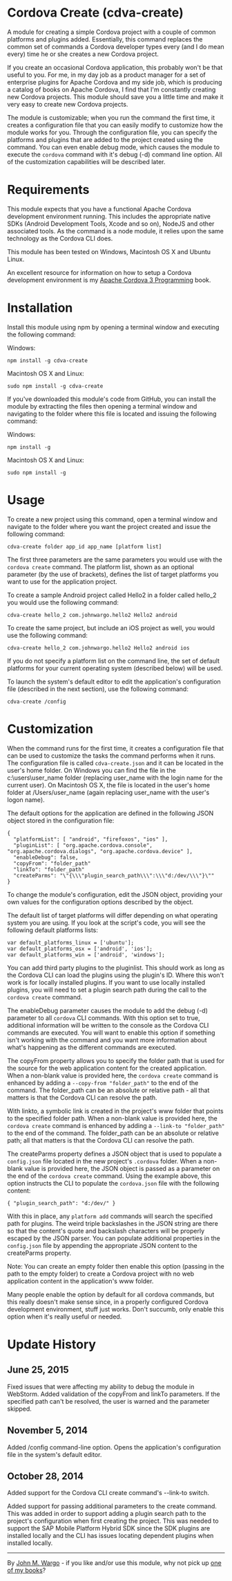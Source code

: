 Cordova Create (cdva-create)
============================

A module for creating a simple Cordova project with a couple of common platforms and plugins added. Essentially, this command replaces the common set of commands a Cordova developer types every (and I do mean every) time he or she creates a new Cordova project. 

If you create an occasional Cordova application, this probably won't be that useful to you. For me, in my day job as a product manager for a set of enterprise plugins for Apache Cordova and my side job, which is producing a catalog of books on Apache Cordova, I find that I'm constantly creating new Cordova projects. This module should save you a little time and make it very easy to create new Cordova projects.

The module is customizable; when you run the command the first time, it creates a configuration file that you can easily modify to customize how the module works for you. Through the configuration file, you can specify the platforms and plugins that are added to the project created using the command. You can even enable debug mode, which causes the module to execute the `cordova` command with it's debug (-d) command line option. All of the customization capabilities will be described later.

Requirements
============
This module expects that you have a functional Apache Cordova development environment running. This includes the appropriate native SDKs (Android Development Tools, Xcode and so on), NodeJS and other associated tools. As the command is a node module, it relies upon the same technology as the Cordova CLI does. 

This module has been tested on Windows, Macintosh OS X and Ubuntu Linux.

An excellent resource for information on how to setup a Cordova development environment is my [Apache Cordova 3 Programming](http://www.cordovaprogramming.com) book.

Installation
============
Install this module using npm by opening a terminal window and executing the following command:

Windows:

	npm install -g cdva-create

Macintosh OS X and Linux:

	sudo npm install -g cdva-create


If you've downloaded this module's code from GitHub, you can install the module by extracting the files then opening a terminal window and navigating to the folder where this file is located and issuing the following command:

Windows:

	npm install -g

Macintosh OS X and Linux:

	sudo npm install -g

Usage
===========
To create a new project using this command, open a terminal window and navigate to the folder where you want the project created and issue the following command:

	cdva-create folder app_id app_name [platform list]

The first three parameters are the same parameters you would use with the `cordova create` command. The platform list, shown as an optional parameter (by the use of brackets), defines the list of target platforms you want to use for the application project.

To create a sample Android project called Hello2 in a folder called hello_2 you would use the following command:

	cdva-create hello_2 com.johnwargo.hello2 Hello2 android

To create the same project, but include an iOS project as well, you would use the following command:

	cdva-create hello_2 com.johnwargo.hello2 Hello2 android ios

If you do not specify a platform list on the command line, the set of default platforms for your current operating system (described below) will be used.

To launch the system's default editor to edit the application's configuration file (described in the next section), use the following command:

	cdva-create /config 

Customization
======================
When the command runs for the first time, it creates a configuration file that can be used to customize the tasks the command performs when it runs. The configuration file is called `cdva-create.json` and it can be located in the user's home folder. On Windows you can find the file in the c:\users\user_name folder (replacing user_name with the login name for the current user). On Macintosh OS X, the file is located in the user's home folder at /Users/user_name (again replacing user_name with the user's logon name).

The default options for the application are defined in the following JSON object stored in the configuration file:

    {
      "platformList": [ "android", "firefoxos", "ios" ],
      "pluginList": [ "org.apache.cordova.console", "org.apache.cordova.dialogs", "org.apache.cordova.device" ],
      "enableDebug": false,
	  "copyFrom": "folder_path"
	  "linkTo": "folder_path"
	  "createParms": "\"{\\\"plugin_search_path\\\":\\\"d:/dev/\\\"}\""
    }

To change the module's configuration, edit the JSON object, providing your own values for the configuration options described by the object. 

The default list of target platforms will differ depending on what operating system you are using. If you look at the script's code, you will see the following default platforms lists:

  	var default_platforms_linux = ['ubuntu'];
  	var default_platforms_osx = ['android', 'ios'];
  	var default_platforms_win = ['android', 'windows'];
	
You can add third party plugins to the pluginlist. This should work as long as the Cordova CLI can load the plugins using the plugin's ID. Where this won't work is for locally installed plugins. If you want to use locally installed plugins, you will need to set a plugin search path during the call to the `cordova create` command. 

The enableDebug parameter causes the module to add the debug (-d) parameter to all `cordova` CLI commands. With this option set to true, additional information will be written to the console as the Cordova CLI commands are executed. You will want to enable this option if something isn't working with the command and you want more information about what's happening as the different commands are executed. 

The copyFrom property allows you to specify the folder path that is used for the source for the web application content for the created application. When a non-blank value is provided here, the `cordova create` command is enhanced by adding a `--copy-from "folder_path"` to the end of the command. The folder_path can be an absolute or relative path - all that matters is that the Cordova CLI can resolve the path.

With linkto, a symbolic link is created in the project's www folder that points to the specified folder path. When a non-blank value is provided here, the `cordova create` command is enhanced by adding a `--link-to "folder_path"` to the end of the command. The folder_path can be an absolute or relative path; all that matters is that the Cordova CLI can resolve the path.

The createParms property defines a JSON object that is used to populate a `config.json` file located in the new project's `.cordova` folder.  When a non-blank value is provided here, the JSON object is passed as a parameter on the end of the `cordova create` command. Using the example above, this option instructs the CLI to populate the `cordova.json` file with the following content: 

	{ "plugin_search_path": "d:/dev/" }

With this in place, any `platform add` commands will search the specified path for plugins. The weird triple backslashes in the JSON string are there so that the content's quote and backslash characters will be properly escaped by the JSON parser. You can populate additional properties in the `config.json` file by appending the appropriate JSON content to the createParms property.

Note: You can create an empty folder then enable this option (passing in the path to the empty folder) to create a Cordova project with no web application content in the application's www folder.

Many people enable the option by default for all cordova commands, but this really doesn't make sense since, in a properly configured Cordova development environment, stuff just works. Don't succumb, only enable this option when it's really useful or needed. 

Update History
==============
June 25, 2015
----------------
Fixed issues that were affecting my ability to debug the module in WebStorm.
Added validation of the copyFrom and linkTo parameters. If the specified path can't be resolved, the user is warned and the parameter skipped.
 
November 5, 2014
----------------
Added /config command-line option. Opens the application's configuration file in the system's default editor.  

October 28, 2014
-----------------
Added support for the Cordova CLI create command's --link-to switch.

Added support for passing additional parameters to the create command. This was added in order to support adding a plugin search path to the project's configuration when first creating the project. This was needed to support the SAP Mobile Platform Hybrid SDK since the SDK plugins are installed locally and the CLI has issues locating dependent plugins when installed locally.  
 
* * *
By [John M. Wargo](http://www.johnwargo.com) - if you like and/or use this module, why not pick up [one of my books](http://www.johnwargobooks.com)?